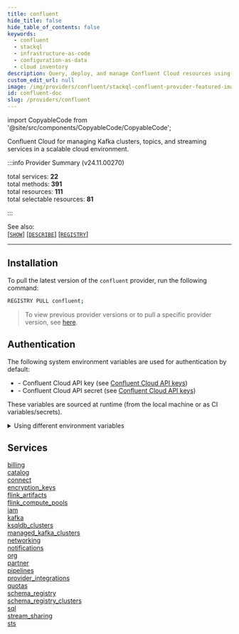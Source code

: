 ```yaml
---
title: confluent
hide_title: false
hide_table_of_contents: false
keywords:
  - confluent
  - stackql
  - infrastructure-as-code
  - configuration-as-data
  - cloud inventory
description: Query, deploy, and manage Confluent Cloud resources using SQL.
custom_edit_url: null
image: /img/providers/confluent/stackql-confluent-provider-featured-image.png
id: confluent-doc
slug: /providers/confluent
---
```


import CopyableCode from '@site/src/components/CopyableCode/CopyableCode';

Confluent Cloud for managing Kafka clusters, topics, and streaming services in a scalable cloud environment.  
    
:::info Provider Summary (v24.11.00270)

<div class="row">
<div class="providerDocColumn">
<span>total services:&nbsp;<b>22</b></span><br />
<span>total methods:&nbsp;<b>391</b></span><br />
</div>
<div class="providerDocColumn">
<span>total resources:&nbsp;<b>111</b></span><br />
<span>total selectable resources:&nbsp;<b>81</b></span><br />
</div>
</div>

:::

See also:   
[[` SHOW `]](https://stackql.io/docs/language-spec/show) [[` DESCRIBE `]](https://stackql.io/docs/language-spec/describe)  [[` REGISTRY `]](https://stackql.io/docs/language-spec/registry)
* * * 

## Installation

To pull the latest version of the `confluent` provider, run the following command:  

```bash
REGISTRY PULL confluent;
```
> To view previous provider versions or to pull a specific provider version, see [here](https://stackql.io/docs/language-spec/registry).  

## Authentication

The following system environment variables are used for authentication by default:  

- <CopyableCode code="CONFLUENT_CLOUD_API_KEY" /> - Confluent Cloud API key (see <a href="https://confluent.cloud/settings/api-keys">Confluent Cloud API keys</a>)
- <CopyableCode code="CONFLUENT_CLOUD_API_SECRET" /> - Confluent Cloud API secret (see <a href="https://confluent.cloud/settings/api-keys">Confluent Cloud API keys</a>)
    
These variables are sourced at runtime (from the local machine or as CI variables/secrets).  

<details>

<summary>Using different environment variables</summary>

To use different environment variables (instead of the defaults), use the `--auth` flag of the `stackql` program.  For example:  

```bash

AUTH='{ "anthropic": { "type": "basic", "username_var": "MY_CONFLUENT_CLOUD_API_KEY_VAR", "password_var": "MY_CONFLUENT_CLOUD_API_SECRET_VAR" }}'
stackql shell --auth="${AUTH}"
    
```
or using PowerShell:  

```powershell

$Auth = "{ 'anthropic': { 'type': 'basic', 'username_var': 'MY_CONFLUENT_CLOUD_API_KEY_VAR', 'password_var': 'MY_CONFLUENT_CLOUD_API_SECRET_VAR' }}"
stackql.exe shell --auth=$Auth
    
```
</details>

## Services
<div class="row">
<div class="providerDocColumn">
<a href="/providers/confluent/billing/">billing</a><br />
<a href="/providers/confluent/catalog/">catalog</a><br />
<a href="/providers/confluent/connect/">connect</a><br />
<a href="/providers/confluent/encryption_keys/">encryption_keys</a><br />
<a href="/providers/confluent/flink_artifacts/">flink_artifacts</a><br />
<a href="/providers/confluent/flink_compute_pools/">flink_compute_pools</a><br />
<a href="/providers/confluent/iam/">iam</a><br />
<a href="/providers/confluent/kafka/">kafka</a><br />
<a href="/providers/confluent/ksqldb_clusters/">ksqldb_clusters</a><br />
<a href="/providers/confluent/managed_kafka_clusters/">managed_kafka_clusters</a><br />
<a href="/providers/confluent/networking/">networking</a><br />
</div>
<div class="providerDocColumn">
<a href="/providers/confluent/notifications/">notifications</a><br />
<a href="/providers/confluent/org/">org</a><br />
<a href="/providers/confluent/partner/">partner</a><br />
<a href="/providers/confluent/pipelines/">pipelines</a><br />
<a href="/providers/confluent/provider_integrations/">provider_integrations</a><br />
<a href="/providers/confluent/quotas/">quotas</a><br />
<a href="/providers/confluent/schema_registry/">schema_registry</a><br />
<a href="/providers/confluent/schema_registry_clusters/">schema_registry_clusters</a><br />
<a href="/providers/confluent/sql/">sql</a><br />
<a href="/providers/confluent/stream_sharing/">stream_sharing</a><br />
<a href="/providers/confluent/sts/">sts</a><br />
</div>
</div>
